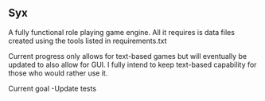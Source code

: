 Syx
-----

A fully functional role playing game engine.  All it requires is data files created using the tools listed in requirements.txt

Current progress only allows for text-based games but will eventually be updated to also allow for GUI.  I fully intend to keep text-based capability for those who would rather use it.

Current goal
-Update tests

